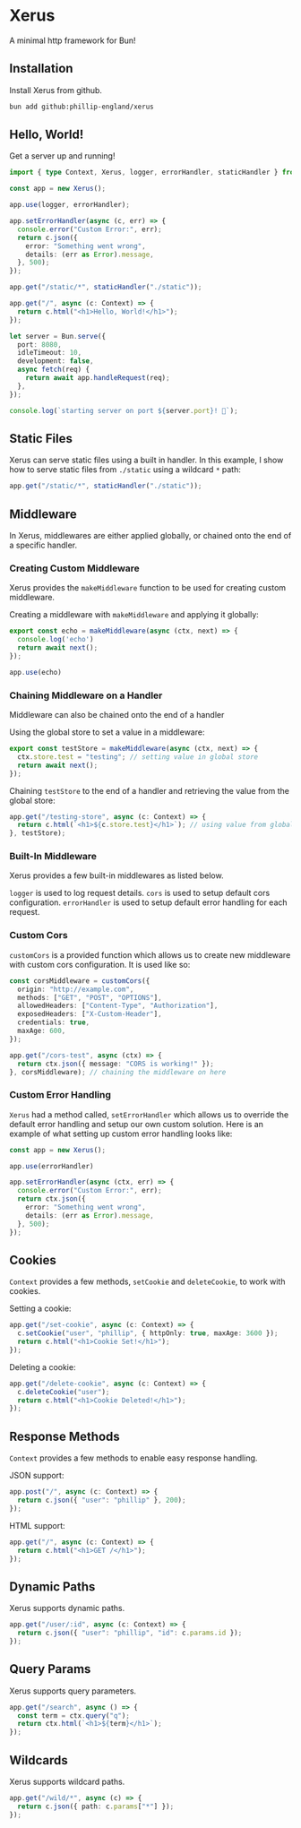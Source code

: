 # Xerus
A minimal http framework for Bun!

## Installation
Install Xerus from github.

```bash
bun add github:phillip-england/xerus
```

## Hello, World!
Get a server up and running!

```ts
import { type Context, Xerus, logger, errorHandler, staticHandler } from "xerus/xerus";

const app = new Xerus();

app.use(logger, errorHandler);

app.setErrorHandler(async (c, err) => {
  console.error("Custom Error:", err);
  return c.json({
    error: "Something went wrong",
    details: (err as Error).message,
  }, 500);
});

app.get("/static/*", staticHandler("./static"));

app.get("/", async (c: Context) => {
  return c.html("<h1>Hello, World!</h1>");
});

let server = Bun.serve({
  port: 8080,
  idleTimeout: 10,
  development: false,
  async fetch(req) {
    return await app.handleRequest(req);
  },
});

console.log(`starting server on port ${server.port}! 🚀`);
```

## Static Files
Xerus can serve static files using a built in handler. In this example, I show how to serve static files from `./static` using a wildcard `*` path:

```ts
app.get("/static/*", staticHandler("./static"));
```

## Middleware
In Xerus, middlewares are either applied globally, or chained onto the end of a specific handler.

### Creating Custom Middleware
Xerus provides the `makeMiddleware` function to be used for creating custom middleware.

Creating a middleware with `makeMiddleware` and applying it globally:
```ts
export const echo = makeMiddleware(async (ctx, next) => {
  console.log('echo')
  return await next();
});

app.use(echo)
```

### Chaining Middleware on a Handler
Middleware can also be chained onto the end of a handler

Using the global store to set a value in a middleware:
```ts
export const testStore = makeMiddleware(async (ctx, next) => {
  ctx.store.test = "testing"; // setting value in global store
  return await next();
});
```

Chaining `testStore` to the end of a handler and retrieving the value from the global store:
```ts
app.get("/testing-store", async (c: Context) => {
  return c.html(`<h1>${c.store.test}</h1>`); // using value from global store
}, testStore);
```

### Built-In Middleware
Xerus provides a few built-in middlewares as listed below.

`logger` is used to log request details.
`cors` is used to setup default cors configuration.
`errorHandler` is used to setup default error handling for each request.

### Custom Cors
`customCors` is a provided function which allows us to create new middleware with custom cors configuration. It is used like so:

```ts
const corsMiddleware = customCors({
  origin: "http://example.com",
  methods: ["GET", "POST", "OPTIONS"],
  allowedHeaders: ["Content-Type", "Authorization"],
  exposedHeaders: ["X-Custom-Header"],
  credentials: true,
  maxAge: 600,
});

app.get("/cors-test", async (ctx) => {
  return ctx.json({ message: "CORS is working!" });
}, corsMiddleware); // chaining the middleware on here
```

### Custom Error Handling
`Xerus` had a method called, `setErrorHandler` which allows us to override the default error handling and setup our own custom solution. Here is an example of what setting up custom error handling looks like:

```ts
const app = new Xerus();

app.use(errorHandler)

app.setErrorHandler(async (ctx, err) => {
  console.error("Custom Error:", err);
  return ctx.json({
    error: "Something went wrong",
    details: (err as Error).message,
  }, 500);
});
```

## Cookies
`Context` provides a few methods, `setCookie` and `deleteCookie`, to work with cookies.

Setting a cookie:
```ts
app.get("/set-cookie", async (c: Context) => {
  c.setCookie("user", "phillip", { httpOnly: true, maxAge: 3600 });
  return c.html("<h1>Cookie Set!</h1>");
});
```

Deleting a cookie:
```ts
app.get("/delete-cookie", async (c: Context) => {
  c.deleteCookie("user");
  return c.html("<h1>Cookie Deleted!</h1>");
});
```

## Response Methods
`Context` provides a few methods to enable easy response handling.

JSON support:
```ts
app.post("/", async (c: Context) => {
  return c.json({ "user": "phillip" }, 200);
});
```

HTML support:
```ts
app.get("/", async (c: Context) => {
  return c.html("<h1>GET /</h1>");
});
```

## Dynamic Paths
Xerus supports dynamic paths.

```ts
app.get("/user/:id", async (c: Context) => {
  return c.json({ "user": "phillip", "id": c.params.id });
});
```

## Query Params
Xerus supports query parameters.

```ts
app.get("/search", async () => {
  const term = ctx.query("q");
  return ctx.html(`<h1>${term}</h1>`);
});
```

## Wildcards
Xerus supports wildcard paths.

```ts
app.get("/wild/*", async (c) => {
  return c.json({ path: c.params["*"] });
});
```

